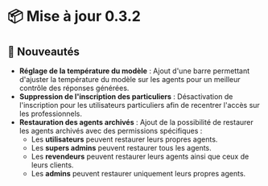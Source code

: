 # 📦 Mise à jour 0.3.2

## 🎉 Nouveautés
* **Réglage de la température du modèle** : Ajout d'une barre permettant d'ajuster la température du modèle sur les agents pour un meilleur contrôle des réponses générées.
* **Suppression de l'inscription des particuliers** : Désactivation de l'inscription pour les utilisateurs particuliers afin de recentrer l'accès sur les professionnels.
* **Restauration des agents archivés** : Ajout de la possibilité de restaurer les agents archivés avec des permissions spécifiques :
  * Les **utilisateurs** peuvent restaurer leurs propres agents.
  * Les **supers admins** peuvent restaurer tous les agents.
  * Les **revendeurs** peuvent restaurer leurs agents ainsi que ceux de leurs clients.
  * Les **admins** peuvent restaurer uniquement leurs propres agents.
